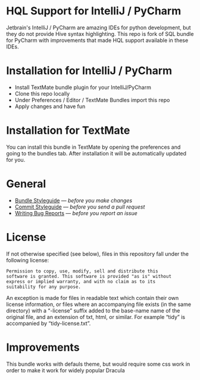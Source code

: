 # HQL Support for IntelliJ / PyCharm

Jetbrain's IntelliJ / PyCharm are amazing IDEs for python development, but they do not provide Hive syntax highlighting. This repo is fork of SQL bundle for PyCharm with improvements that made HQL support available in these IDEs. 

# Installation for IntelliJ / PyCharm

* Install TextMate bundle plugin for your IntelliJ/PyCharm 
* Clone this repo locally 
* Under Preferences / Editor / TextMate Bundles import this repo
* Apply changes and have fun

# Installation for TextMate

You can install this bundle in TextMate by opening the preferences and going to the bundles tab. After installation it will be automatically updated for you.

# General

* [Bundle Styleguide](http://kb.textmate.org/bundle_styleguide) — _before you make changes_
* [Commit Styleguide](http://kb.textmate.org/commit_styleguide) — _before you send a pull request_
* [Writing Bug Reports](http://kb.textmate.org/writing_bug_reports) — _before you report an issue_

# License

If not otherwise specified (see below), files in this repository fall under the following license:

	Permission to copy, use, modify, sell and distribute this
	software is granted. This software is provided "as is" without
	express or implied warranty, and with no claim as to its
	suitability for any purpose.

An exception is made for files in readable text which contain their own license information, or files where an accompanying file exists (in the same directory) with a “-license” suffix added to the base-name name of the original file, and an extension of txt, html, or similar. For example “tidy” is accompanied by “tidy-license.txt”.

# Improvements
This bundle works with defauls theme, but would require some css work in order to make it work for widely popular Dracula
